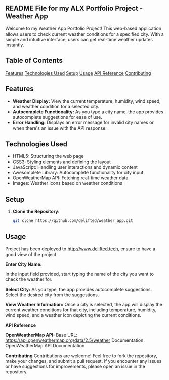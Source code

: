## README File for my ALX Portfolio Project - Weather App

Welcome to my Weather App Portfolio Project! This web-based application allows users to check current weather conditions for a specified city. With a simple and intuitive interface, users can get real-time weather updates instantly.

## Table of Contents

[Features](#features)
[Technologies Used](#technologies-used)
[Setup](#setup)
[Usage](#usage)
[API Reference](#api-reference)
[Contributing](#contributing)

## Features

- **Weather Display:** View the current temperature, humidity, wind speed, and weather condition for a selected city.
- **Autocomplete Functionality:** As you type a city name, the app provides autocomplete suggestions for ease of use.
- **Error Handling:** Displays an error message for invalid city names or when there's an issue with the API response.

## Technologies Used

- HTML5: Structuring the web page
- CSS3: Styling elements and defining the layout
- JavaScript: Handling user interactions and dynamic content
- Awesomplete Library: Autocomplete functionality for city input
- OpenWeatherMap API: Fetching real-time weather data
- Images: Weather icons based on weather conditions

## Setup

1. **Clone the Repository:**
   ```bash
   git clone https://github.com/delifted/weather_app.git
	```
## Usage
Project has been deployed to http://www.delifted.tech, ensure to have a good view of the project.

**Enter City Name:**

In the input field provided, start typing the name of the city you want to check the weather for.

**Select City:**
As you type, the app provides autocomplete suggestions. Select the desired city from the suggestions.

**View Weather Information:**
Once a city is selected, the app will display the current weather conditions for that city, including temperature, humidity, wind speed, and a weather icon depicting the current conditions.

**API Reference**

**OpenWeatherMap API:**
Base URL: https://api.openweathermap.org/data/2.5/weather
Documentation: OpenWeatherMap API Documentation

**Contributing**
Contributions are welcome! Feel free to fork the repository, make your changes, and submit a pull request. If you encounter any issues or have suggestions for improvements, please open an issue in the repository.
